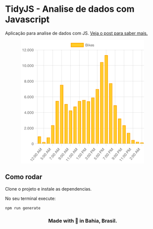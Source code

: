 # TidyJS - Analise de dados com Javascript

Aplicação para analise de dados com JS. [Veja o post para saber mais.](https://www.tuliocalil.com.br/post/data-analytics-com-javascript)

<div align="center">

![](grafico.png)

</div>

## Como rodar

Clone o projeto e instale as dependencias.

No seu terminal execute:

```bash
npm run generate
```

<div align="center">

### Made with 💙 in Bahia, Brasil.

</div>
